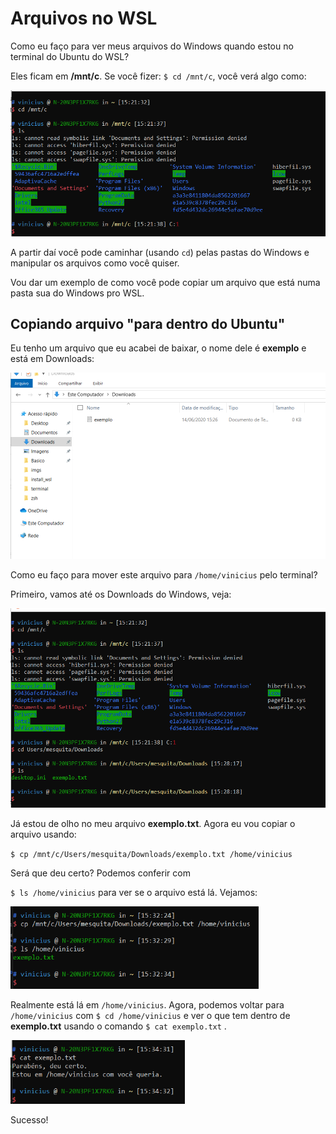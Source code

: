 # Arquivos no WSL

Como eu faço para ver meus arquivos do Windows quando estou no terminal do Ubuntu do WSL?

Eles ficam em **/mnt/c**. Se você fizer: `$ cd /mnt/c`, você verá algo como:

<img src=".\imgs\wsl\wsl.png" style="zoom:67%;" />

A partir daí você pode caminhar (usando `cd`) pelas pastas do Windows e manipular os arquivos como você quiser.

Vou dar um exemplo de como você pode copiar um arquivo que está numa pasta sua do Windows pro WSL.

## Copiando arquivo "para dentro do Ubuntu"

Eu tenho um arquivo que eu acabei de baixar, o nome dele é **exemplo** e está em Downloads:

<img src=".\imgs\wsl\wsl_02.png" style="zoom:67%;" />

Como eu faço para mover este arquivo para `/home/vinicius` pelo terminal?

Primeiro, vamos até os Downloads do Windows, veja:

<img src=".\imgs\wsl\wsl_03.png" style="zoom:67%;" />

Já estou de olho no meu arquivo **exemplo.txt**. Agora eu vou copiar o arquivo usando:

`$ cp /mnt/c/Users/mesquita/Downloads/exemplo.txt /home/vinicius`

Será que deu certo? Podemos conferir com

`$ ls /home/vinicius` para ver se o arquivo está lá. Vejamos:

<img src=".\imgs\wsl\wsl_04.png" style="zoom:67%;" />

Realmente está lá em `/home/vinicius`. Agora, podemos voltar para `/home/vinicius` com `$ cd /home/vinicius` e ver o que tem dentro de **exemplo.txt** usando o comando `$ cat exemplo.txt` .

<img src=".\imgs\wsl\wsl_05.png" style="zoom:67%;" />

Sucesso!
